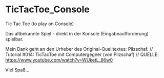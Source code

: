 # TicTacToe_Console
Tic Tac Toe (to play on Console)

Das altbekannte Spiel - direkt in der Konsole (Eingabeaufforderung) spielbar.

Mein Dank geht an den Urheber des Original-Quelltextes: Pilzschaf.
// Tutorial #014: TicTacToe mit Computergegner (von Pilzschaf)
// QUELLE: https://www.youtube.com/watch?v=WUketL_86w0

Viel Spaß...

